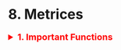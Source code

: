 # 8. Metrices

<details><summary style='font-size:18px;color:red'> <b>1. Important Functions</b></summary>
<p>
```
# This function plots the confusion matrices given y_i, y_i_hat.
# NOTE: make sure the predicted labels are NOT probabilities.
# predicted_y =np.argmax(test_predicted_y, axis=1)
# plot_confusion_matrix(y_test, predicted_y+1)
def plot_confusion_matrix(y_test, y_pred):
  C = confusion_matrix(y_test, y_pred)
  A = (((C.T)/(C.sum(axis=1))).T)
  B = (C/C.sum(axis=0))

  liOfMat    = [C, B, A]
  liOfTitles = ['Confusion Matrix', 'Precision Matrix (Column Sum = 1)', 'Recall Matrix (Row sum = 1)']
  labels = [1, 2, 3, 4, 5, 6, 7, 8, 9]  # Change this based on problem.

  # Representing matrices in heatmap format.  
  for i, mat in enumerate(liOfMat):
    plt.figure(figsize=(20, 7))
    sns.heatmap(mat, annot=True, cmap='viridis', fmt='.3f', xticklabels=labels, yticklabels=labels)
    plt.xlabel('Predicted Class')
    plt.ylabel('Original Class')
    plt.title(liOfTitles[i])
    plt.show(
```
</p></details>


<details><summary> <b>Accuracy Score</b></summary><p>
```
accuracy = model.score(y_test, y_pred)
```
</p></details>

<details><summary> <b>Confusion Matrix</b> </summary><p>
```
pd.crosstab(y_test, y_pred, rownames=['True'], colnames=['Predicted'], margins=True)

# Another way with Background
pd.crosstab(data.Pclass,data.Survived,margins=True).style.background_gradient(cmap='summer_r')
```
```
from sklearn.metrics import confusion_matrix

sns.heatmap(confusion_matrix(y_test, y_pred), cmap='viridis', annot=True)
```
</p></details>

<details><summary> <b>Classification Report</b> </summary><p>
```
from sklearn.metrics import classification_report
print(classification_report(y_test, y_pred))
```
</p></details>

<details><summary> <b>Ploting the ROC Curve</b> </summary><p>
```
# Extract the prediction probabilities
y_pred_proba = knn.predict_proba(X_test)[:, 1]

# Calculate the roc_curve
from sklearn.metrics import roc_curve
fpr, tpr, thresholds = roc_curve(y_test, y_pred_proba)

# Generate the plot
plt.plot([0, 1], [0, 1], 'k--')
plt.plot(fpr, tpr, label='knn')
plt.xlabel('fpr')
plt.ylabel('tpr')
plt.title('KNN (n_neighbors = 16) ROC Curve')
```
</p></details>

<details><summary> <b>ROC Area Under Curve (AUC)</b> </summary><p>
```
from sklearn.metrics import roc_auc_score

print('{:.2f}'.format(roc_auc_score(y_test, y_pred_proba)*100))
```
</p>
</details>

<details><summary> <b>Confidance Interval</b> </summary><p>
```
from scipy import stats

confidence = 0.95

squared_errors = (final_predictions - y_test) ** 2

np.sqrt(stats.t.interval(confidence, len(squared_errors) - 1, loc=squared_errors.mean(), scale=stats.sem(squared_errors)))

### Returns
#array([45685.10470776, 49691.25001878])
```
</p></details>

<details><summary> <b>Precision</b> </summary><p>
<p><b>Precision</b> is simply the accuracy of the positive predictions.</p>
```
from sklearn.metrics import precision_score

precision_score(y_train_5, y_train_pred)
```
</p></details>

<details><summary> <b>Recall</b> </summary><p>
```
from sklearn.metrics import recall_score

recall_score(y_train_5, y_train_pred)
```
</p></details>

- Mean Absolute Error (Regression).
- Mean Squared Error (Regression).
- Square Root Mean Square Error (Regression).